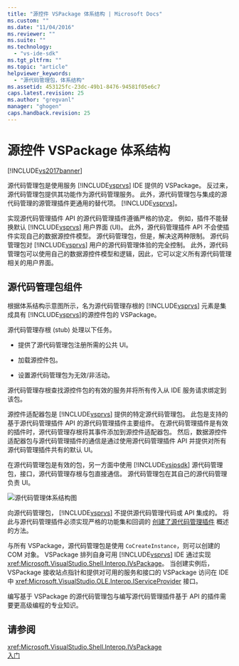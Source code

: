 ```yaml
---
title: "源控件 VSPackage 体系结构 | Microsoft Docs"
ms.custom: ""
ms.date: "11/04/2016"
ms.reviewer: ""
ms.suite: ""
ms.technology: 
  - "vs-ide-sdk"
ms.tgt_pltfrm: ""
ms.topic: "article"
helpviewer_keywords: 
  - "源代码管理包，体系结构"
ms.assetid: 453125fc-23dc-49b1-8476-94581f05e6c7
caps.latest.revision: 25
ms.author: "gregvanl"
manager: "ghogen"
caps.handback.revision: 25
---
```

# 源控件 VSPackage 体系结构
[!INCLUDE[vs2017banner](../../code-quality/includes/vs2017banner.md)]

源代码管理包是使用服务 [!INCLUDE[vsprvs](../../code-quality/includes/vsprvs_md.md)] IDE 提供的 VSPackage。  反过来，源代码管理包提供其功能作为源代码管理服务。  此外，源代码管理包与集成的源代码管理的源管理插件更通用的替代项。 [!INCLUDE[vsprvs](../../code-quality/includes/vsprvs_md.md)]。  
  
 实现源代码管理插件 API 的源代码管理插件遵循严格的协定。  例如，插件不能替换默认 [!INCLUDE[vsprvs](../../code-quality/includes/vsprvs_md.md)] 用户界面 \(UI\)。  此外，源代码管理插件 API 不会使插件实现自己的数据源控件模型。  源代码管理包，但是，解决这两种限制。  源代码管理包对 [!INCLUDE[vsprvs](../../code-quality/includes/vsprvs_md.md)] 用户的源代码管理体验的完全控制。  此外，源代码管理包可以使用自己的数据源控件模型和逻辑，因此，它可以定义所有源代码管理相关的用户界面。  
  
## 源代码管理包组件  
 根据体系结构示意图所示，名为源代码管理存根的 [!INCLUDE[vsprvs](../../code-quality/includes/vsprvs_md.md)] 元素是集成具有 [!INCLUDE[vsprvs](../../code-quality/includes/vsprvs_md.md)]的源控件包的 VSPackage。  
  
 源代码管理存根 \(stub\) 处理以下任务。  
  
-   提供了源代码管理包注册所需的公共 UI。  
  
-   加载源控件包。  
  
-   设置源代码管理包为无效\/非活动。  
  
 源代码管理存根查找源控件包的有效的服务并将所有传入从 IDE 服务请求绑定到该包。  
  
 源控件适配器包是 [!INCLUDE[vsprvs](../../code-quality/includes/vsprvs_md.md)] 提供的特定源代码管理包。  此包是支持的基于源代码管理插件 API 的源代码管理插件主要组件。  在源代码管理插件是有效的插件时，源代码管理存根将其事件添加到源控件适配器包。  然后，数据源控件适配器包与源代码管理插件的通信是通过使用源代码管理插件 API 并提供对所有源代码管理插件共有的默认 UI。  
  
 在源代码管理包是有效的包，另一方面中使用 [!INCLUDE[vsipsdk](../../extensibility/includes/vsipsdk_md.md)] 源代码管理包，接口，源代码管理存根与包直接通信。  源代码管理包在其自己的源代码管理负责 UI。  
  
 ![源代码管理体系结构图](../../extensibility/internals/media/vsipsccarch.png "VSIPSCCArch")  
  
 向源代码管理包， [!INCLUDE[vsprvs](../../code-quality/includes/vsprvs_md.md)] 不提供源代码管理代码或 API 集成的。  将此与源代码管理插件必须实现严格的功能集和回调的 [创建了源代码管理插件](../../extensibility/internals/creating-a-source-control-plug-in.md) 概述的方法。  
  
 与所有 VSPackage，源代码管理包是使用 `CoCreateInstance`，则可以创建的 COM 对象。  VSPackage 排列自身可用 [!INCLUDE[vsprvs](../../code-quality/includes/vsprvs_md.md)] IDE 通过实现 <xref:Microsoft.VisualStudio.Shell.Interop.IVsPackage>。  当创建实例后， VSPackage 接收站点指针和提供对可用的服务和接口的 VSPackage 访问在 IDE 中 <xref:Microsoft.VisualStudio.OLE.Interop.IServiceProvider> 接口。  
  
 编写基于 VSPackage 的源代码管理包与编写源代码管理插件基于 API 的插件需要更高级编程的专业知识。  
  
## 请参阅  
 <xref:Microsoft.VisualStudio.Shell.Interop.IVsPackage>   
 [入门](../../extensibility/internals/getting-started-with-source-control-vspackages.md)